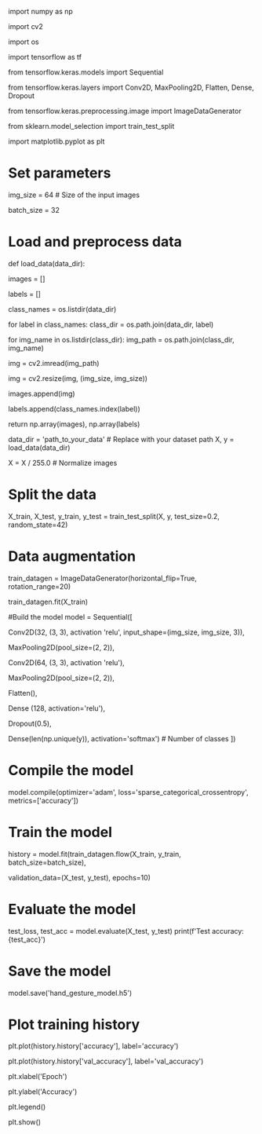 import numpy as np

import cv2

import os

import tensorflow as tf

from tensorflow.keras.models import Sequential

from tensorflow.keras.layers import Conv2D, MaxPooling2D, Flatten, Dense, Dropout

from tensorflow.keras.preprocessing.image import ImageDataGenerator

from sklearn.model_selection import train_test_split

import matplotlib.pyplot as plt

# Set parameters

img_size = 64 # Size of the input images

batch_size = 32

# Load and preprocess data

def load_data(data_dir):

images = []

labels = []

class_names = os.listdir(data_dir)

for label in class_names:
class_dir = os.path.join(data_dir, label)

for img_name in os.listdir(class_dir): img_path = os.path.join(class_dir, img_name)

img = cv2.imread(img_path)

img = cv2.resize(img, (img_size, img_size))

images.append(img)

labels.append(class_names.index(label))

return np.array(images), np.array(labels)

data_dir = 'path_to_your_data' # Replace with your dataset path X, y = load_data(data_dir)

X = X / 255.0 # Normalize images

# Split the data

X_train, X_test, y_train, y_test = train_test_split(X, y, test_size=0.2, random_state=42)

# Data augmentation

train_datagen = ImageDataGenerator(horizontal_flip=True, rotation_range=20)

train_datagen.fit(X_train)

#Build the model
model = Sequential([

Conv2D(32, (3, 3), activation 'relu', input_shape=(img_size, img_size, 3)),

MaxPooling2D(pool_size=(2, 2)),

Conv2D(64, (3, 3), activation 'relu'),

MaxPooling2D(pool_size=(2, 2)),

Flatten(),

Dense (128, activation='relu'),

Dropout(0.5),

Dense(len(np.unique(y)), activation='softmax') # Number of classes ])

# Compile the model

model.compile(optimizer='adam', loss='sparse_categorical_crossentropy', metrics=['accuracy'])

# Train the model

history = model.fit(train_datagen.flow(X_train, y_train, batch_size=batch_size),

validation_data=(X_test, y_test), epochs=10)

# Evaluate the model

test_loss, test_acc = model.evaluate(X_test, y_test)
print(f'Test accuracy: {test_acc}')

# Save the model

model.save('hand_gesture_model.h5')

# Plot training history

plt.plot(history.history['accuracy'], label='accuracy')

plt.plot(history.history['val_accuracy'], label='val_accuracy')

plt.xlabel('Epoch')

plt.ylabel('Accuracy')

plt.legend()

plt.show()
